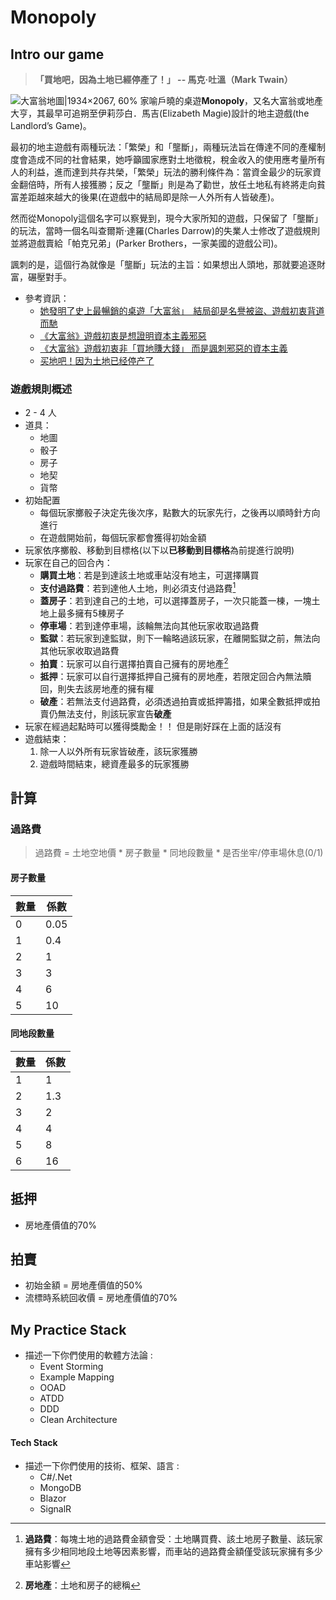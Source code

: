 # Monopoly

## Intro our game
> **「買地吧，因為土地已經停產了！」 -- 馬克·吐溫（Mark Twain）**

![大富翁地圖|1934×2067, 60%](https://user-images.githubusercontent.com/29699103/203911488-8d0c9c89-c67c-478f-99b0-8cb72ce720f0.jpg)
家喻戶曉的桌遊**Monopoly**，又名大富翁或地產大亨，其最早可追朔至伊莉莎白．馬吉(Elizabeth Magie)設計的地主遊戲(the Landlord’s Game)。

最初的地主遊戲有兩種玩法：「繁榮」和「壟斷」，兩種玩法旨在傳達不同的產權制度會造成不同的社會結果，她呼籲國家應對土地徵稅，稅金收入的使用應考量所有人的利益，進而達到共存共榮，「繁榮」玩法的勝利條件為：當資金最少的玩家資金翻倍時，所有人接獲勝；反之「壟斷」則是為了勸世，放任土地私有終將走向貧富差距越來越大的後果(在遊戲中的結局即是除一人外所有人皆破產)。

然而從Monopoly這個名字可以察覺到，現今大家所知的遊戲，只保留了「壟斷」的玩法，當時一個名叫查爾斯·達羅(Charles Darrow)的失業人士修改了遊戲規則並將遊戲賣給「帕克兄弟」(Parker Brothers，一家美國的遊戲公司)。

諷刺的是，這個行為就像是「壟斷」玩法的主旨：如果想出人頭地，那就要追逐財富，碾壓對手。
+ 參考資訊：
	+ [她發明了史上最暢銷的桌遊「大富翁」　結局卻是名譽被盜、遊戲初衷背道而馳](https://www.upmedia.mg/news_info.php?Type=5&SerialNo=105535)
	+ [《大富翁》遊戲初衷是想證明資本主義邪惡](https://www.bbc.com/ukchina/trad/vert-cap-41087496)
	+ [《大富翁》遊戲初衷非「買地賺大錢」 而是諷刺邪惡的資本主義](https://www.businesstoday.com.tw/article/category/80407/post/201811170004/)
	+ [买地吧！因为土地已经停产了](https://zhuanlan.zhihu.com/p/89021467)


### 遊戲規則概述
+ 2 - 4 人
+ 道具：
	+ 地圖
	+ 骰子
	+ 房子
	+ 地契
	+ 貨幣
+ 初始配置
	+ 每個玩家擲骰子決定先後次序，點數大的玩家先行，之後再以順時針方向進行
	+ 在遊戲開始前，每個玩家都會獲得初始金額
+ 玩家依序擲骰、移動到目標格(以下以**已移動到目標格**為前提進行說明)
+ 玩家在自己的回合內：
	+ **購買土地**：若是到達該土地或車站沒有地主，可選擇購買
	+ **支付過路費**：若到達他人土地，則必須支付過路費[^1]
	+ **蓋房子**：若到達自己的土地，可以選擇蓋房子，一次只能蓋一棟，一塊土地上最多擁有5棟房子
	+ **停車場**：若到達停車場，該輪無法向其他玩家收取過路費
	+ **監獄**：若玩家到達監獄，則下一輪略過該玩家，在離開監獄之前，無法向其他玩家收取過路費
	+ **拍賣**：玩家可以自行選擇拍賣自己擁有的房地產[^2] 
	+ **抵押**：玩家可以自行選擇抵押自己擁有的房地產，若限定回合內無法贖回，則失去該房地產的擁有權
	+ **破產**：若無法支付過路費，必須透過拍賣或抵押籌措，如果全數抵押或拍賣仍無法支付，則該玩家宣告**破產**
+ 玩家在經過起點時可以獲得獎勵金！！ 但是剛好踩在上面的話沒有
+ 遊戲結束：
    1. 除一人以外所有玩家皆破產，該玩家獲勝
    2. 遊戲時間結束，總資產最多的玩家獲勝

## 計算

### 過路費

> 過路費 = 土地空地價 * 房子數量 * 同地段數量 * 是否坐牢/停車場休息(0/1)

#### 房子數量

| 數量 | 係數 |
| ---- | ---- |
| 0    | 0.05 |
| 1    | 0.4  |
| 2    | 1    |
| 3    | 3    |
| 4    | 6    |
| 5    | 10   |

#### 同地段數量

| 數量 | 係數 |
| ---- | ---- |
| 1    | 1    |
| 2    | 1.3  |
| 3    | 2    |
| 4    | 4    |
| 5    | 8    |
| 6    | 16   |

## 抵押

* 房地產價值的70%

## 拍賣

* 初始金額 = 房地產價值的50%
* 流標時系統回收價 = 房地產價值的70%

[^1]: **過路費**：每塊土地的過路費金額會受：土地購買費、該土地房子數量、該玩家擁有多少相同地段土地等因素影響，而車站的過路費金額僅受該玩家擁有多少車站影響
[^2]: **房地產**：土地和房子的總稱

## My Practice Stack
- 描述一下你們使用的軟體方法論 :
    * Event Storming
    * Example Mapping
    * OOAD
    * ATDD
    * DDD
    * Clean Architecture

#### Tech Stack
- 描述一下你們使用的技術、框架、語言 :
    * C#/.Net
    * MongoDB
    * Blazor
    * SignalR